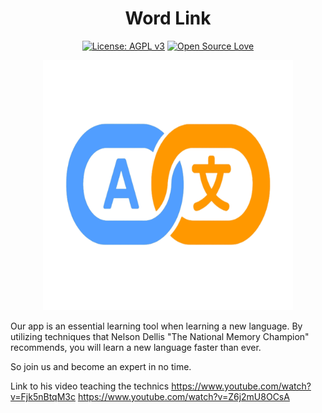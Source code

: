 <h1 align="center">Word Link</h1>

<div align="center">

[![License: AGPL v3](https://img.shields.io/badge/License-AGPL%20v3-blue.svg)](https://www.gnu.org/licenses/agpl-3.0) [<img src="https://badges.frapsoft.com/os/v1/open-source-200x33.png?v=103" alt="Open Source Love" height="20">](https://en.wikipedia.org/wiki/Open_source)

</div>



<div align="center"><img alt="Logo" height="400" src="https://raw.githubusercontent.com/guyluz11/language_app/refs/heads/main/app/assets/logo.png"></div>

Our app is an essential learning tool when learning a new language.
By utilizing techniques that Nelson Dellis "The National Memory Champion" recommends, you will learn a new language faster than ever.

So join us and become an expert in no time.

Link to his video teaching the technics
https://www.youtube.com/watch?v=Fjk5nBtqM3c
https://www.youtube.com/watch?v=Z6j2mU8OCsA